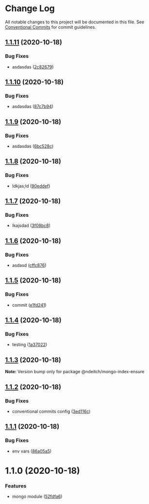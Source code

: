 # Change Log

All notable changes to this project will be documented in this file.
See [Conventional Commits](https://conventionalcommits.org) for commit guidelines.

## [1.1.11](https://github.com/ndeitch/nestjs-extensions/compare/@ndeitch/mongo-index-ensure@1.1.10...@ndeitch/mongo-index-ensure@1.1.11) (2020-10-18)


### Bug Fixes

* asdasdas ([2c82679](https://github.com/ndeitch/nestjs-extensions/commit/2c826790f64fa978342cc628f488e7c150934cb5))





## [1.1.10](https://github.com/ndeitch/nestjs-extensions/compare/@ndeitch/mongo-index-ensure@1.1.9...@ndeitch/mongo-index-ensure@1.1.10) (2020-10-18)


### Bug Fixes

* asdasdas ([87c7b94](https://github.com/ndeitch/nestjs-extensions/commit/87c7b94ad76f8e0b4a94109b2a4e9fc4c0a3af1b))





## [1.1.9](https://github.com/ndeitch/nestjs-extensions/compare/@ndeitch/mongo-index-ensure@1.1.8...@ndeitch/mongo-index-ensure@1.1.9) (2020-10-18)


### Bug Fixes

* asdasdas ([6bc528c](https://github.com/ndeitch/nestjs-extensions/commit/6bc528ca61a178df5954d315bb1ba0d42e05ac56))





## [1.1.8](https://github.com/ndeitch/nestjs-extensions/compare/@ndeitch/mongo-index-ensure@1.1.7...@ndeitch/mongo-index-ensure@1.1.8) (2020-10-18)


### Bug Fixes

* ldkjas;ld ([90eddef](https://github.com/ndeitch/nestjs-extensions/commit/90eddef10092a4efdfa66c6149d392b16fa758e7))





## [1.1.7](https://github.com/ndeitch/nestjs-extensions/compare/@ndeitch/mongo-index-ensure@1.1.6...@ndeitch/mongo-index-ensure@1.1.7) (2020-10-18)


### Bug Fixes

* lkajsdad ([3f08bc8](https://github.com/ndeitch/nestjs-extensions/commit/3f08bc87f51f349ffe085aa9e30905781fe74260))





## [1.1.6](https://github.com/ndeitch/nestjs-extensions/compare/@ndeitch/mongo-index-ensure@1.1.5...@ndeitch/mongo-index-ensure@1.1.6) (2020-10-18)


### Bug Fixes

* asdasd ([cffc876](https://github.com/ndeitch/nestjs-extensions/commit/cffc876d930f53d44322edfbe79733957616a1b7))





## [1.1.5](https://github.com/ndeitch/nestjs-extensions/compare/@ndeitch/mongo-index-ensure@1.1.4...@ndeitch/mongo-index-ensure@1.1.5) (2020-10-18)


### Bug Fixes

* commit ([e1fd241](https://github.com/ndeitch/nestjs-extensions/commit/e1fd24172c82080c0842b37e422582666e7fe1d3))





## [1.1.4](https://github.com/ndeitch/nestjs-extensions/compare/@ndeitch/mongo-index-ensure@1.1.3...@ndeitch/mongo-index-ensure@1.1.4) (2020-10-18)


### Bug Fixes

* testing ([1a37022](https://github.com/ndeitch/nestjs-extensions/commit/1a370221b4276676cdb92135ea1e833b0fe6e04f))





## [1.1.3](https://github.com/ndeitch/nestjs-extensions/compare/@ndeitch/mongo-index-ensure@1.1.2...@ndeitch/mongo-index-ensure@1.1.3) (2020-10-18)

**Note:** Version bump only for package @ndeitch/mongo-index-ensure





## [1.1.2](https://github.com/ndeitch/nestjs-extensions/compare/@ndeitch/mongo-index-ensure@1.1.1...@ndeitch/mongo-index-ensure@1.1.2) (2020-10-18)


### Bug Fixes

* conventional commits config ([3ed116c](https://github.com/ndeitch/nestjs-extensions/commit/3ed116c076652373adc9c93feeb3fffdfc782549))





## [1.1.1](https://github.com/ndeitch/nestjs-extensions/compare/@ndeitch/mongo-index-ensure@1.1.0...@ndeitch/mongo-index-ensure@1.1.1) (2020-10-18)


### Bug Fixes

* env vars ([86a05a5](https://github.com/ndeitch/nestjs-extensions/commit/86a05a5d7b8cf95f9691174d2d4e2b434b77a449))





# 1.1.0 (2020-10-18)


### Features

* mongo module ([52fdfa6](https://github.com/ndeitch/nestjs-extensions/commit/52fdfa6928b4dc6ac66234353f3c511c8d5f6ba6))
